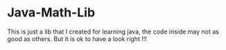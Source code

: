 # Java-Math-Lib
This is just a lib that I created for learning java, the code inside may not as good as others. But it is ok to have a look right !!!
